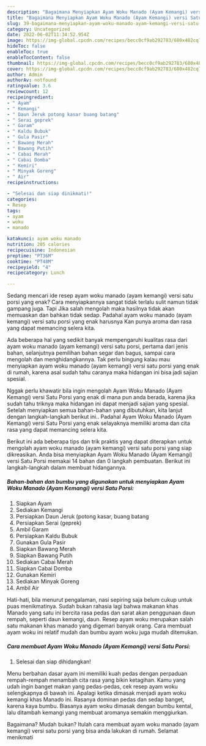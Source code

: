 ```yaml
---
description: "Bagaimana Menyiapkan Ayam Woku Manado (Ayam Kemangi) versi Satu Porsi Anti Gagal"
title: "Bagaimana Menyiapkan Ayam Woku Manado (Ayam Kemangi) versi Satu Porsi Anti Gagal"
slug: 39-bagaimana-menyiapkan-ayam-woku-manado-ayam-kemangi-versi-satu-porsi-anti-gagal
category: Uncategorized
date: 2022-06-02T11:34:52.954Z
image: https://img-global.cpcdn.com/recipes/becc0cf9ab292783/680x482cq70/ayam-woku-manado-ayam-kemangi-versi-satu-porsi-foto-resep-utama.jpg
hideToc: false
enableToc: true
enableTocContent: false
thumbnail: https://img-global.cpcdn.com/recipes/becc0cf9ab292783/680x482cq70/ayam-woku-manado-ayam-kemangi-versi-satu-porsi-foto-resep-utama.jpg
cover: https://img-global.cpcdn.com/recipes/becc0cf9ab292783/680x482cq70/ayam-woku-manado-ayam-kemangi-versi-satu-porsi-foto-resep-utama.jpg
author: Admin
authorAv: notfound
ratingvalue: 3.6
reviewcount: 12
recipeingredient:
- " Ayam"
- " Kemangi"
- " Daun Jeruk potong kasar buang batang"
- " Serai geprek"
- " Garam"
- " Kaldu Bubuk"
- " Gula Pasir"
- " Bawang Merah"
- " Bawang Putih"
- " Cabai Merah"
- " Cabai Domba"
- " Kemiri"
- " Minyak Goreng"
- " Air"
recipeinstructions:

- "Selesai dan siap dinikmati!"
categories:
- Resep
tags:
- ayam
- woku
- manado

katakunci: ayam woku manado 
nutrition: 205 calories
recipecuisine: Indonesian
preptime: "PT36M"
cooktime: "PT48M"
recipeyield: "4"
recipecategory: Lunch

---
```



Sedang mencari ide resep ayam woku manado (ayam kemangi) versi satu porsi yang enak? Cara menyiapkannya sangat tidak terlalu sulit namun tidak gampang juga. Tapi Jika salah mengolah maka hasilnya tidak akan memuaskan dan bahkan tidak sedap. Padahal ayam woku manado (ayam kemangi) versi satu porsi yang enak harusnya Kan punya aroma dan rasa yang dapat memancing selera kita.


Ada beberapa hal yang sedikit banyak mempengaruhi kualitas rasa dari ayam woku manado (ayam kemangi) versi satu porsi, pertama dari jenis bahan, selanjutnya pemilihan bahan segar dan bagus, sampai cara mengolah dan menghidangkannya. Tak perlu bingung kalau mau menyiapkan ayam woku manado (ayam kemangi) versi satu porsi yang enak di rumah, karena asal sudah tahu caranya maka hidangan ini bisa jadi sajian spesial.

Nggak perlu khawatir bila ingin mengolah Ayam Woku Manado (Ayam Kemangi) versi Satu Porsi yang enak di mana pun anda berada, karena jika sudah tahu triknya maka hidangan ini dapat menjadi sajian yang spesial. Setelah menyiapkan semua bahan-bahan yang dibutuhkan, kita lanjut dengan langkah-langkah berikut ini.. Padahal Ayam Woku Manado (Ayam Kemangi) versi Satu Porsi yang enak selayaknya memiliki aroma dan cita rasa yang dapat memancing selera kita.


Berikut ini ada beberapa tips dan trik praktis yang dapat diterapkan untuk mengolah ayam woku manado (ayam kemangi) versi satu porsi yang siap dikreasikan. Anda bisa menyiapkan Ayam Woku Manado (Ayam Kemangi) versi Satu Porsi memakai 14 bahan dan 0 langkah pembuatan. Berikut ini langkah-langkah dalam membuat hidangannya.

<!--inarticleads1-->

##### Bahan-bahan dan bumbu yang digunakan untuk menyiapkan Ayam Woku Manado (Ayam Kemangi) versi Satu Porsi:

1. Siapkan  Ayam
1. Sediakan  Kemangi
1. Persiapkan  Daun Jeruk (potong kasar, buang batang
1. Persiapkan  Serai (geprek)
1. Ambil  Garam
1. Persiapkan  Kaldu Bubuk
1. Gunakan  Gula Pasir
1. Siapkan  Bawang Merah
1. Siapkan  Bawang Putih
1. Sediakan  Cabai Merah
1. Siapkan  Cabai Domba
1. Gunakan  Kemiri
1. Sediakan  Minyak Goreng
1. Ambil  Air


Hati-hati, bila menurut pengalaman, nasi sepiring saja belum cukup untuk puas menikmatinya. Sudah bukan rahasia lagi bahwa makanan khas Manado yang satu ini bercita rasa pedas dan sarat akan penggunaan daun rempah, seperti daun kemangi, daun. Resep ayam woku merupakan salah satu makanan khas manado yang digemari banyak orang. Cara membuat ayam woku ini relatif mudah dan bumbu ayam woku juga mudah ditemukan. 

<!--inarticleads2-->

##### Cara membuat Ayam Woku Manado (Ayam Kemangi) versi Satu Porsi:


1. Selesai dan siap dihidangkan!

Menu berbahan dasar ayam ini memiliki kuah pedas dengan perpaduan rempah-rempah menambah cita rasa yang bikin ketagihan. Kamu yang udah ingin banget makan yang pedas-pedas, cek resep ayam woku selengkapnya di bawah ini. Apalagi ketika dimasak menjadi ayam woku kemangi khas Manado ini. Rasanya dominan pedas dan sedap banget, karena kaya bumbu. Biasanya ayam woku dimasak dengan bumbu kental, lalu ditambah kemangi yang membuat aromanya semakin menggiurkan. 

Bagaimana? Mudah bukan? Itulah cara membuat ayam woku manado (ayam kemangi) versi satu porsi yang bisa anda lakukan di rumah. Selamat menikmati
